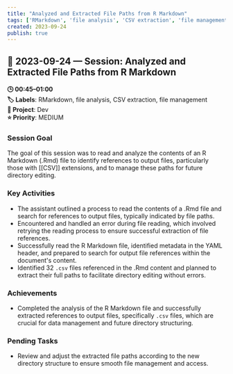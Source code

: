 ```yaml
---
title: "Analyzed and Extracted File Paths from R Markdown"
tags: ['RMarkdown', 'file analysis', 'CSV extraction', 'file management']
created: 2023-09-24
publish: true
---
```


## 📅 2023-09-24 — Session: Analyzed and Extracted File Paths from R Markdown

**🕒 00:45–01:00**  
**🏷️ Labels**: RMarkdown, file analysis, CSV extraction, file management  
**📂 Project**: Dev  
**⭐ Priority**: MEDIUM  


### Session Goal
The goal of this session was to read and analyze the contents of an R Markdown (.Rmd) file to identify references to output files, particularly those with [[CSV]] extensions, and to manage these paths for future directory editing.

### Key Activities
- The assistant outlined a process to read the contents of a .Rmd file and search for references to output files, typically indicated by file paths.
- Encountered and handled an error during file reading, which involved retrying the reading process to ensure successful extraction of file references.
- Successfully read the R Markdown file, identified metadata in the YAML header, and prepared to search for output file references within the document's content.
- Identified 32 `.csv` files referenced in the .Rmd content and planned to extract their full paths to facilitate directory editing without errors.

### Achievements
- Completed the analysis of the R Markdown file and successfully extracted references to output files, specifically `.csv` files, which are crucial for data management and future directory structuring.

### Pending Tasks
- Review and adjust the extracted file paths according to the new directory structure to ensure smooth file management and access.
